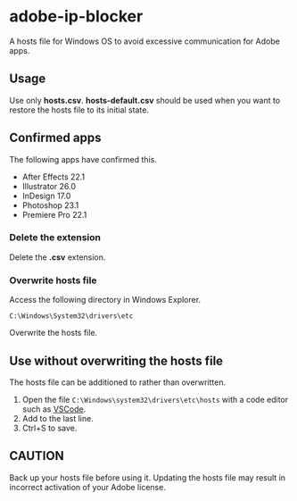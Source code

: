 # adobe-ip-blocker

A hosts file for Windows OS to avoid excessive communication for Adobe apps.

## Usage

Use only **hosts.csv**. **hosts-default.csv** should be used when you want to restore the hosts file to its initial state.

## Confirmed apps
The following apps have confirmed this.

- After Effects 22.1
- Illustrator 26.0
- InDesign 17.0
- Photoshop 23.1
- Premiere Pro 22.1

### Delete the extension

Delete the **.csv** extension.

### Overwrite hosts file

Access the following directory in Windows Explorer.

```
C:\Windows\System32\drivers\etc
```

Overwrite the hosts file.

## Use without overwriting the hosts file

The hosts file can be additioned to rather than overwritten.

1. Open the file `C:\Windows\system32\drivers\etc\hosts` with a code editor such as [VSCode](https://azure.microsoft.com/ja-jp/products/visual-studio-code/).
2. Add to the last line.
3. Ctrl+S to save.

## CAUTION

Back up your hosts file before using it. Updating the hosts file may result in incorrect activation of your Adobe license.
